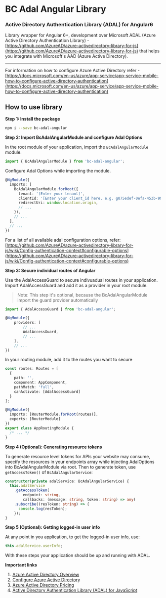# BC Adal Angular Library

### Active Directory Authentication Library (ADAL) for Angular6

Library wrapper for Angular 6+, development over Microsoft ADAL (Azure Active Directory Authentication Library) - [https://github.com/AzureAD/azure-activedirectory-library-for-js](https://github.com/AzureAD/azure-activedirectory-library-for-js) that helps you integrate with Microsoft's AAD (Azure Active Directory).

<!-- Demo: [https://github.com/manishrasrani/ms-adal-angular6-example](https://github.com/manishrasrani/ms-adal-angular6-example) -->

---

For information on how to configure Azure Active Directory refer - [https://docs.microsoft.com/en-us/azure/app-service/app-service-mobile-how-to-configure-active-directory-authentication](https://docs.microsoft.com/en-us/azure/app-service/app-service-mobile-how-to-configure-active-directory-authentication)

<h2>How to use library</h2>

**Step 1: Install the package**

```bash
npm i --save bc-adal-angular
```

**Step 2: Import BcAdalAngularModule and configure Adal Options**

In the root module of your application, import the `BcAdalAngularModule` module.

```typescript
import { BcAdalAngularModule } from 'bc-adal-angular';
```

Configure Adal Options while importing the module.

```typescript
@NgModule({
  imports: [
    BcAdalAngularModule.forRoot({
      tenant: '[Enter your tenant]',
      clientId: '[Enter your client_id here, e.g. g075edef-0efa-453b-997b-de1337c29185]',
      redirectUri: window.location.origin,
      // ...
    }),
    // ...
  ],
  // ...
})
```

For a list of all available adal configuration options, refer:
[https://github.com/AzureAD/azure-activedirectory-library-for-js/wiki/Config-authentication-context#configurable-options](https://github.com/AzureAD/azure-activedirectory-library-for-js/wiki/Config-authentication-context#configurable-options)

**Step 3: Secure individual routes of Angular**

Use the AdalAccessGuard to secure indivuadual routes in your application.
Import AdalAccessGuard and add it as a provider in your root module.

> Note: This step it's optional, because the BcAdalAngularModule
> import the guard provider automatically

```typescript
import { AdalAccessGuard } from 'bc-adal-angular';
```

```typescript
@NgModule({
    providers: [
        // ...
        AdalAccessGuard,
        // ...
    ],
    // ...
})
```

In your routing module, add it to the routes you want to secure

```typescript
const routes: Routes = [
  {
    path: '',
    component: AppComponent,
    pathMatch: 'full',
    canActivate: [AdalAccessGuard]
  }
];

@NgModule({
  imports: [RouterModule.forRoot(routes)],
  exports: [RouterModule]
})
export class AppRoutingModule {
  /* ... */
}
```

**Step 4 (Optional): Generating resource tokens**

To generate resource level tokens for APIs your website may consume, specify the resources in your endpoints array while injecting AdalOptions into BcAdalAngularModule via root.
Then to generate token, use `getAccessToken()` of `BcAdalAngularService`:

```typescript
constructor(private adalService: BcAdalAngularService) {
  this.adalService
    .getAccessToken(
        endpoint: string,
        callbacks: (message: string, token: string) => any)
    .subscribe((resToken: string) => {
      console.log(resToken);
    });
}
```

**Step 5 (Optional): Getting logged-in user info**

At any point in you application, to get the logged-in user info, use:

```typescript
this.adalService.userInfo;
```

With these steps your application should be up and running with ADAL.

**Important links**

1. [Azure Active Directory Overview](https://docs.microsoft.com/en-us/azure/active-directory/active-directory-whatis)
2. [Configure Azure Active Directory](https://docs.microsoft.com/en-us/azure/app-service/app-service-mobile-how-to-configure-active-directory-authentication)
3. [Azure Active Directory Pricing](https://azure.microsoft.com/en-in/pricing/details/active-directory/)
4. [Active Directory Authentication Library (ADAL) for JavaScript](https://github.com/AzureAD/azure-activedirectory-library-for-js)
